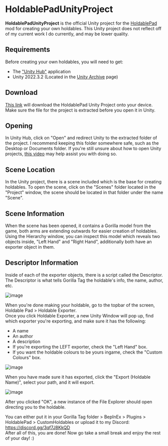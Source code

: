 # HoldablePadUnityProject
**HoldablePadUnityProject** is the official Unity project for the [HoldablePad](https://github.com/developer9998/HoldablePad) mod for creating your own holdables. This Unity project does not reflect off of my current work I do currently, and may be lower quality.

## Requirements 
Before creating your own holdables, you will need to get:
- The ["Unity Hub"](https://public-cdn.cloud.unity3d.com/hub/prod/UnityHubSetup.exe) application
- Unity 2022.3.2 (Located in the [Unity Archive](https://unity3d.com/get-unity/download/archive) page)

## Download
[This link](https://github.com/developer9998/HoldablePadUnityProject/archive/refs/heads/main.zip) will download the HoldablePad Unity Project onto your device. Make sure the file for the project is extracted before you open it in Unity.

## Opening
In Unity Hub, click on "Open" and redirect Unity to the extracted folder of the project. I recommend keeping this folder somewhere safe, such as the Desktop or Documents folder. If you're still unsure about how to open Unity projects, [this video](https://www.youtube.com/watch?v=IqjSMlk1-30) may help assist you with doing so.

## Scene Location
In the Unity project, there is a scene included which is the base for creating holdables. To open the scene, click on the "Scenes" folder located in the "Project" window, the scene should be located in that folder under the name "Scene".

## Scene Information
When the scene has been opened, it contains a Gorilla model from the game, both arms are extending outwards for easier creation of holdables. Using the Hierarchy window, you can inspect this model which reveals two objects inside, "Left Hand" and "Right Hand", additionally both have an exporter object in them.     

## Descriptor Information
Inside of each of the exporter objects, there is a script called the Descriptor.                
The Descriptor is what tells Gorilla Tag the holdable's info, the name, author, etc.                

![image](https://user-images.githubusercontent.com/81720436/177212634-2d030b7f-8fd5-44d8-8f65-6f0db3536b69.png)

When you're done making your holdable, go to the topbar of the screen, Holdable Pad > Holdable Exporter.                
Once you click Holdable Exporter, a new Unity Window will pop up, find which exporter you're exporting, and make sure it has the following:                
- A name
- An author
- A description
- If you're exporting the LEFT exporter, check the "Left Hand" box.
- If you want the holdable colours to be yours ingame, check the "Custom Colours" box.

![image](https://user-images.githubusercontent.com/81720436/177212438-91bb98c2-fcaf-4a79-bd02-8a8f6ab797be.png)

When you have made sure it has exported, click the "Export (Holdable Name)", select your path, and it will export.

![image](https://user-images.githubusercontent.com/81720436/177212737-b7eb1378-f761-41d3-92b3-77983cc29cc4.png)

After you clicked "OK", a new instance of the File Explorer should open directing you to the holdable.
              
You can either put it in your Gorilla Tag folder > BepInEx > Plugins > HoldablePad > CustomHoldables or upload it to my Discord: https://discord.gg/3qf7J8KkQD       
After all of this, you are done! Now go take a small break and enjoy the rest of your day! :)                
